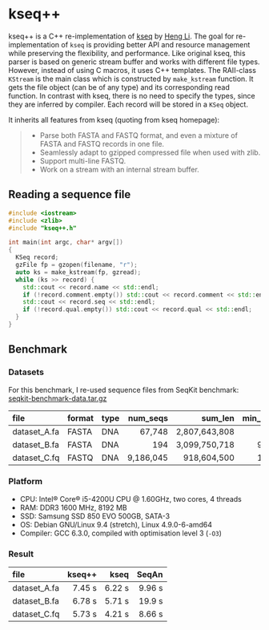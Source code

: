 kseq++
======
kseq++ is a C++ re-implementation of [kseq](https://github.com/attractivechaos/klib/blob/master/kseq.h)
by [Heng Li](https://github.com/lh3). The goal for re-implementation of `kseq` is
providing better API and resource management while preserving the flexibility,
and performance. Like original kseq, this parser is based on generic stream
buffer and works with different file types. However, instead of using C macros,
it uses C++ templates. The RAII-class `KStream` is the main class which is
constructed by `make_kstream` function. It gets the file object (can be of any
type) and its corresponding read function. In contrast with kseq, there is no
need to specify the types, since they are inferred by compiler. Each record will
be stored in a `KSeq` object.

It inherits all features from kseq (quoting from kseq homepage):
> - Parse both FASTA and FASTQ format, and even a mixture of FASTA and FASTQ records in one file.
> - Seamlessly adapt to gzipped compressed file when used with zlib.
> - Support multi-line FASTQ.
> - Work on a stream with an internal stream buffer. 

Reading a sequence file
-----------------------

```c++
#include <iostream>
#include <zlib>
#include "kseq++.h"

int main(int argc, char* argv[])
{
  KSeq record;
  gzFile fp = gzopen(filename, "r");
  auto ks = make_kstream(fp, gzread);
  while (ks >> record) {
    std::cout << record.name << std::endl;
    if (!record.comment.empty()) std::cout << record.comment << std::endl;
    std::cout << record.seq << std::endl;
    if (!record.qual.empty()) std::cout << record.qual << std::endl;
  }
}
```

Benchmark
---------
### Datasets
For this benchmark, I re-used sequence files from SeqKit benchmark:
[seqkit-benchmark-data.tar.gz](http://app.shenwei.me/data/seqkit/seqkit-benchmark-data.tar.gz)

| file         | format | type |  num_seqs |       sum_len | min_len |      avg_len |     max_len |
| :----------- | :----- | :--- | --------: | ------------: | ------: | -----------: | ----------: |
| dataset_A.fa | FASTA  | DNA  |    67,748 | 2,807,643,808 |      56 |     41,442.5 |   5,976,145 |
| dataset_B.fa | FASTA  | DNA  |       194 | 3,099,750,718 |     970 | 15,978,096.5 | 248,956,422 |
| dataset_C.fq | FASTQ  | DNA  | 9,186,045 |   918,604,500 |     100 |          100 |         100 |

### Platform

- CPU: Intel&reg; Core&reg; i5-4200U CPU @ 1.60GHz, two cores, 4 threads
- RAM: DDR3 1600 MHz, 8192 MB
- SSD: Samsung SSD 850 EVO 500GB, SATA-3
- OS: Debian GNU/Linux 9.4 (stretch), Linux 4.9.0-6-amd64
- Compiler: GCC 6.3.0, compiled with optimisation level 3 (`-O3`)

### Result

| file         | kseq++ |   kseq |  SeqAn |
| :----------- | -----: | -----: | -----: |
| dataset_A.fa | 7.45 s | 6.22 s | 9.96 s |
| dataset_B.fa | 6.78 s | 5.71 s | 19.9 s |
| dataset_C.fq | 5.73 s | 4.21 s | 8.66 s |
